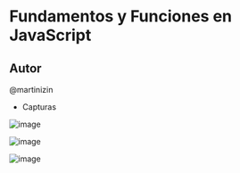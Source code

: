 # Fundamentos y Funciones en JavaScript
## Autor
@martinizin
- Capturas

![image](https://github.com/martinizin/Fundamentos_Funciones/assets/117743846/227d13a0-1bc6-458d-9c77-81605f6b9977)

![image](https://github.com/martinizin/Fundamentos_Funciones/assets/117743846/f282d45c-0b95-4489-bdc4-66bee775a5ab)

![image](https://github.com/martinizin/Fundamentos_Funciones/assets/117743846/c059c6f4-d6fb-45d2-a75d-d1781dcd05b8)





